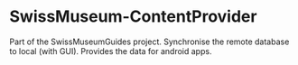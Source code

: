 SwissMuseum-ContentProvider
===========================

Part of the SwissMuseumGuides project. Synchronise the remote database to local (with GUI). Provides the data for android apps.
